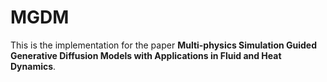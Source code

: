 # MGDM

This is the implementation for the paper **Multi-physics Simulation Guided Generative Diffusion Models with Applications in Fluid and Heat Dynamics**.
